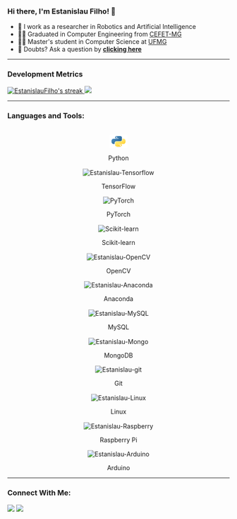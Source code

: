 ### Hi there, I'm Estanislau Filho! 👋



- 🔭 I work as a researcher in Robotics and Artificial Intelligence
- :man_student: Graduated in Computer Engineering from [CEFET-MG](https://www.cefetmg.br/)
- :man_scientist: Master's student in Computer Science at [UFMG](https://ufmg.br/)
- 💬 Doubts? Ask a question by [**clicking here**](https://github.com/EstanislauFilho/EstanislauFilho/issues)

***

### Development Metrics

<picture>
<a href="https://github.com/EstanislauFilho/github-readme-streak-stats">
    <img width="49%" title="🔥 Get streak stats for your profile at git.io/streak-stats" alt="EstanislauFilho's streak" src="https://github-readme-streak-stats.herokuapp.com/?user=EstanislauFilho&theme=black-ice&hide_border=true&stroke=0000&background=060A0CD0"/>
</a>
</picture>

<picture>
<source 
  srcset="https://github-readme-stats.vercel.app/api?username=EstanislauFilho&show_icons=true&theme=dark"
/>
<source
  srcset="https://github-readme-stats.vercel.app/api?username=anuraghazra&show_icons=true"
/>
<img width="49%" src="https://github-readme-stats.vercel.app/api?username=anuraghazra&show_icons=true" />
</picture>

***

### Languages and Tools:
<div style="display: inline_block"><br>
  <div style="text-align: center;">
    <img align="center" alt="Estanislau-Python" height="30" width="40" src="https://raw.githubusercontent.com/devicons/devicon/master/icons/python/python-original.svg">
    <p>Python</p>
  </div>
  <div style="text-align: center;">
    <img align="center" alt="Estanislau-Tensorflow" height="30" width="40" src="https://cdn.jsdelivr.net/gh/devicons/devicon/icons/tensorflow/tensorflow-original.svg">
    <p>TensorFlow</p>
  </div>
  <div style="text-align: center;">
    <img align="center" alt="PyTorch" height="30" width="40" src="https://cdn.jsdelivr.net/gh/devicons/devicon/icons/pytorch/pytorch-original.svg">
    <p>PyTorch</p>
  </div>
  <div style="text-align: center;">
    <img align="center" alt="Scikit-learn" height="30" width="40" src="https://upload.wikimedia.org/wikipedia/commons/0/05/Scikit_learn_logo_small.svg">
    <p>Scikit-learn</p>
  </div>
  <div style="text-align: center;">
    <img align="center" alt="Estanislau-OpenCV" height="30" width="40" src="https://cdn.jsdelivr.net/gh/devicons/devicon/icons/opencv/opencv-original-wordmark.svg">
    <p>OpenCV</p>
  </div>
  <div style="text-align: center;">
    <img align="center" alt="Estanislau-Anaconda" height="30" width="40" src="https://cdn.jsdelivr.net/gh/devicons/devicon/icons/anaconda/anaconda-original.svg">
    <p>Anaconda</p>
  </div>
  <div style="text-align: center;">
    <img align="center" alt="Estanislau-MySQL" height="30" width="40" src="https://cdn.jsdelivr.net/gh/devicons/devicon/icons/mysql/mysql-original-wordmark.svg">
    <p>MySQL</p>
  </div>
  <div style="text-align: center;">
    <img align="center" alt="Estanislau-Mongo" height="30" width="40" src="https://cdn.jsdelivr.net/gh/devicons/devicon/icons/mongodb/mongodb-original-wordmark.svg">
    <p>MongoDB</p>
  </div>
  <div style="text-align: center;">
    <img align="center" alt="Estanislau-git" height="30" width="40" src="https://cdn.jsdelivr.net/gh/devicons/devicon/icons/git/git-original-wordmark.svg">
    <p>Git</p>
  </div>
  <div style="text-align: center;">
    <img align="center" alt="Estanislau-Linux" height="30" width="40" src="https://cdn.jsdelivr.net/gh/devicons/devicon/icons/linux/linux-original.svg">
    <p>Linux</p>
  </div>
  <div style="text-align: center;">
    <img align="center" alt="Estanislau-Raspberry" height="30" width="40" src="https://cdn.jsdelivr.net/gh/devicons/devicon/icons/raspberrypi/raspberrypi-original.svg">
    <p>Raspberry Pi</p>
  </div>
  <div style="text-align: center;">
    <img align="center" alt="Estanislau-Arduino" height="30" width="40" src="https://cdn.jsdelivr.net/gh/devicons/devicon/icons/arduino/arduino-original-wordmark.svg">
    <p>Arduino</p>
  </div>
</div>


          


***

### Connect With Me:
<div> 
  <a href="https://www.linkedin.com/in/estanislau-sena-filho/" target="_blank"><img src="https://img.shields.io/badge/-LinkedIn-%230077B5?style=for-the-badge&logo=linkedin&logoColor=white" target="_blank"></a> 
  <a href="estanislau.sena@gmail.com" target="_blank"><img src="https://img.shields.io/badge/Gmail-D14836?style=for-the-badge&logo=gmail&logoColor=white"></a> 
</div>


